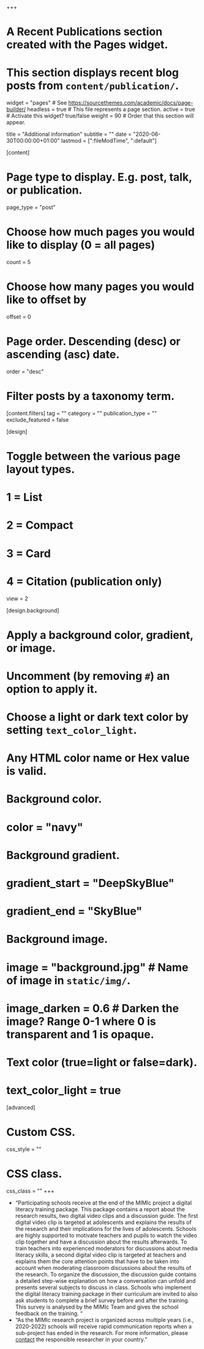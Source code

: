 +++
# A Recent Publications section created with the Pages widget.
# This section displays recent blog posts from `content/publication/`.

widget = "pages"  # See https://sourcethemes.com/academic/docs/page-builder/
headless = true  # This file represents a page section.
active = true  # Activate this widget? true/false
weight = 90  # Order that this section will appear.

title = "Additional information"
subtitle = ""
date = "2020-06-30T00:00:00+01:00"
lastmod = [":fileModTime", ":default"]

[content]
  # Page type to display. E.g. post, talk, or publication.
  page_type = "post"
  
  # Choose how much pages you would like to display (0 = all pages)
  count = 5
  
  # Choose how many pages you would like to offset by
  offset = 0

  # Page order. Descending (desc) or ascending (asc) date.
  order = "desc"

  # Filter posts by a taxonomy term.
  [content.filters]
    tag = ""
    category = ""
    publication_type = ""
    exclude_featured = false
  
[design]
  # Toggle between the various page layout types.
  #   1 = List
  #   2 = Compact
  #   3 = Card
  #   4 = Citation (publication only)
  view = 2
  
[design.background]
  # Apply a background color, gradient, or image.
  #   Uncomment (by removing `#`) an option to apply it.
  #   Choose a light or dark text color by setting `text_color_light`.
  #   Any HTML color name or Hex value is valid.
    
  # Background color.
  # color = "navy"
  
  # Background gradient.
  # gradient_start = "DeepSkyBlue"
  # gradient_end = "SkyBlue"
  
  # Background image.
  # image = "background.jpg"  # Name of image in `static/img/`.
  # image_darken = 0.6  # Darken the image? Range 0-1 where 0 is transparent and 1 is opaque.

  # Text color (true=light or false=dark).
  # text_color_light = true  
  
[advanced]
 # Custom CSS. 
 css_style = ""
 
 # CSS class.
 css_class = ""
+++

-	“Participating schools receive at the end of the MIMIc project a digital literacy training package. This package contains a report about the research results,  two digital video clips and a discussion guide. The first digital video clip is targeted at adolescents and explains the results of the research and their implications for the lives of adolescents. Schools are highly supported to motivate teachers and pupils to watch the video clip together and have a discussion about the results afterwards. To train teachers into experienced moderators for discussions about media literacy skills, a second digital video clip is targeted at teachers and explains them the core attention points that have to be taken into account when moderating classroom discussions about the results of the research. To organize the discussion, the discussion guide contains a detailed step-wise explanation on how a conversation can unfold and presents several subjects to discuss in class. Schools who implement the digital literacy training package in their curriculum are invited to also ask students to complete a brief survey before and after the training. This survey is analysed by the MIMIc Team and gives the school feedback on the training. “
-	“As the MIMIc research project is organized across multiple years (i.e., 2020-2022) schools will receive rapid communication reports when a sub-project has ended in the research. For more information, please [contact](http://www.projectmimic.eu/contact/) the responsible researcher in your country.”

